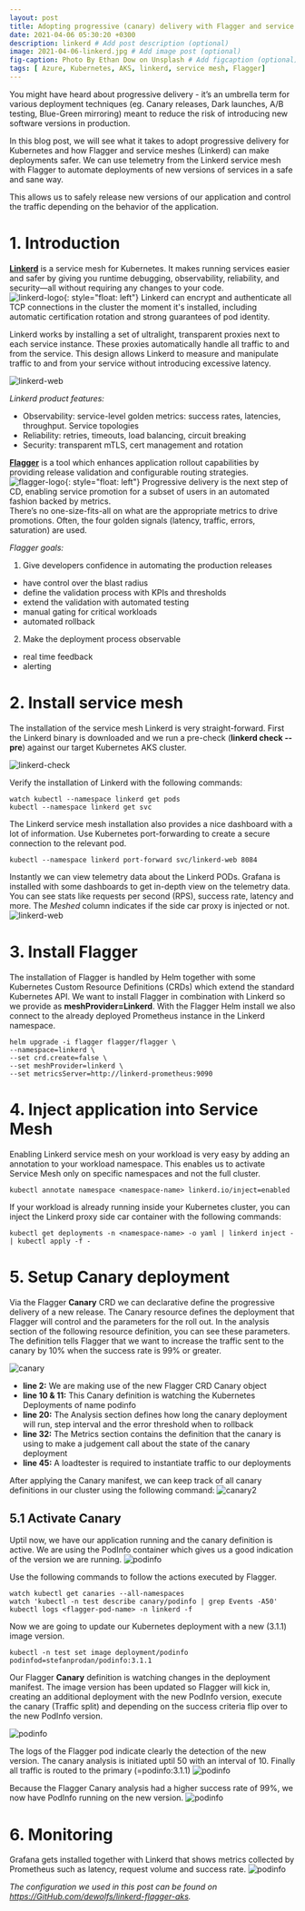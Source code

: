 ```yaml
---
layout: post
title: Adopting progressive (canary) delivery with Flagger and service mesh Linkerd on Azure AKS
date: 2021-04-06 05:30:20 +0300
description: linkerd # Add post description (optional)
image: 2021-04-06-linkerd.jpg # Add image post (optional)
fig-caption: Photo By Ethan Dow on Unsplash # Add figcaption (optional)
tags: [ Azure, Kubernetes, AKS, linkerd, service mesh, Flagger]
---
```


You might have heard about progressive delivery - it’s an umbrella term for various deployment techniques (eg. Canary releases, Dark launches, A/B testing, Blue-Green mirroring) meant to reduce the risk of introducing new software versions in production.

In this blog post, we will see what it takes to adopt progressive delivery for Kubernetes and how Flagger and service meshes (Linkerd) can make deployments safer.  We can use telemetry from the Linkerd service mesh with Flagger to automate deployments of new versions of services in a safe and sane way.  

This allows us to safely release new versions of our application and control the traffic depending on the behavior of the application.

# 1. Introduction

**[Linkerd](https://linkerd.io/)** is a service mesh for Kubernetes. 
 It makes running services easier and safer by giving you runtime debugging, observability, reliability, and security—all without requiring any changes to your code.  
 ![linkerd-logo]({{site.baseurl}}/assets/img/2021-04-06-linkerd-logo.png){: style="float: left"} Linkerd can encrypt and authenticate all TCP connections in the cluster the moment it's installed, including automatic certification rotation and strong guarantees of pod identity.  

Linkerd works by installing a set of ultralight, transparent proxies next to each service instance. These proxies automatically handle all traffic to and from the service. This design allows Linkerd to measure and manipulate traffic to and from your service without introducing excessive latency.

![linkerd-web]({{site.baseurl}}/assets/img/2021-04-06-linkerd-design.png)

*Linkerd product features:*
- Observability: service-level golden metrics: success rates, latencies, throughput. Service topologies
- Reliability: retries, timeouts, load balancing, circuit breaking
- Security: transparent mTLS, cert management and rotation

**[Flagger](https://flagger.app/)** is a tool which enhances application rollout capabilities by providing release validation and configurable routing strategies.  
![flagger-logo]({{site.baseurl}}/assets/img/2021-04-06-flagger-logo.png){: style="float: left"}  Progressive delivery is the next step of CD, enabling service promotion for a subset of users in an automated fashion backed by metrics.  
There’s no one-size-fits-all on what are the appropriate metrics to drive promotions. Often, the four golden signals (latency, traffic, errors, saturation) are used.

*Flagger goals:*

1. Give developers confidence in automating the production releases
- have control over the blast radius
- define the validation process with KPIs and thresholds
- extend the validation with automated testing
- manual gating for critical workloads
- automated rollback
2. Make the deployment process observable
- real time feedback
- alerting

# 2. Install service mesh

The installation of the service mesh Linkerd is very straight-forward.  First the Linkerd binary is downloaded and we run a pre-check (**linkerd check --pre**) against our target Kubernetes AKS cluster.

![linkerd-check]({{site.baseurl}}/assets/img/2021-04-06-linkerd-check.png)

Verify the installation of Linkerd with the following commands:
```
watch kubectl --namespace linkerd get pods
kubectl --namespace linkerd get svc
```
The Linkerd service mesh installation also provides a nice dashboard with a lot of information.  Use Kubernetes port-forwarding to create a secure connection to the relevant pod.

```
kubectl --namespace linkerd port-forward svc/linkerd-web 8084
```
Instantly we can view telemetry data about the Linkerd PODs.  Grafana is installed with some dashboards to get in-depth view on the telemetry data.
You can see stats like requests per second (RPS), success rate, latency and more.  The *Meshed* column indicates if the side car proxy is injected or not.
![linkerd-web]({{site.baseurl}}/assets/img/2021-04-06-linkerd-web.png)


# 3. Install Flagger

The installation of Flagger is handled by Helm together with some Kubernetes Custom Resource Definitions (CRDs) which extend the standard Kubernetes API.  We want to install Flagger in combination with Linkerd so we provide as **meshProvider=Linkerd**.  With the Flagger Helm install we also connect to the already deployed Prometheus instance in the Linkerd namespace.

```
helm upgrade -i flagger flagger/flagger \
--namespace=linkerd \
--set crd.create=false \
--set meshProvider=linkerd \
--set metricsServer=http://linkerd-prometheus:9090
```

# 4. Inject application into Service Mesh

Enabling Linkerd service mesh on your workload is very easy by adding an annotation to your workload namespace.  This enables us to activate Service Mesh only on specific namespaces and not the full cluster.
```
kubectl annotate namespace <namespace-name> linkerd.io/inject=enabled
```

If your workload is already running inside your Kubernetes cluster, you can inject the Linkerd proxy side car container with the following commands:
```
kubectl get deployments -n <namespace-name> -o yaml | linkerd inject - | kubectl apply -f -
```

# 5. Setup Canary deployment

Via the Flagger **Canary** CRD we can declarative define the progressive delivery of a new release. The Canary resource defines the deployment that Flagger will control and the parameters for the roll out. In the analysis section of the following resource definition, you can see these parameters. The definition tells Flagger that we want to increase the traffic sent to the canary by 10% when the success rate is 99% or greater.

![canary]({{site.baseurl}}/assets/img/2021-04-06-canary.png)

- **line 2:** We are making use of the new Flagger CRD Canary object
- **line 10 & 11:** This Canary definition is watching the Kubernetes Deployments of name podinfo
- **line 20:** The Analysis section defines how long the canary deployment will run, step interval and the error threshold when to rollback
- **line 32:** The Metrics section contains the definition that the canary is using to make a judgement call about the state of the canary deployment
- **line 45:** A loadtester is required to instantiate traffic to our deployments

After applying the Canary manifest, we can keep track of all canary definitions in our cluster using the following command: 
![canary2]({{site.baseurl}}/assets/img/2021-04-06-canary2.png)
 
## 5.1 Activate Canary

Uptil now, we have our application running and the canary definition is active. 
We are using the PodInfo container which gives us a good indication of the version we are running.
![podinfo]({{site.baseurl}}/assets/img/2021-04-06-podinfo.png)

Use the following commands to follow the actions executed by Flagger.
```
watch kubectl get canaries --all-namespaces
watch 'kubectl -n test describe canary/podinfo | grep Events -A50'
kubectl logs <flagger-pod-name> -n linkerd -f
```
Now we are going to update our Kubernetes deployment with a new (3.1.1) image version.  
```
kubectl -n test set image deployment/podinfo podinfod=stefanprodan/podinfo:3.1.1
```
Our Flagger **Canary** definition is watching changes in the deployment manifest. The image version has been updated so Flagger will kick in, creating an additional deployment with the new PodInfo version, execute the canary (Traffic split) and depending on the success criteria flip over to the new PodInfo version.

![podinfo]({{site.baseurl}}/assets/img/2021-04-06-traffic-split.png)

The logs of the Flagger pod indicate clearly the detection of the new version.  The canary analysis is initiated uptil 50 with an interval of 10.
Finally all traffic is routed to the primary (=podinfo:3.1.1)
![podinfo]({{site.baseurl}}/assets/img/2021-04-06-canary3.png)

Because the Flagger Canary analysis had a higher success rate of 99%, we now have PodInfo running on the new version.
![podinfo]({{site.baseurl}}/assets/img/2021-04-06-podinfo2.png)

# 6. Monitoring

Grafana gets installed together with Linkerd that shows metrics collected by Prometheus such as latency, request volume and success rate.
![podinfo]({{site.baseurl}}/assets/img/2021-04-06-grafana.png)

*The configuration we used in this post can be found on <https://GitHub.com/dewolfs/linkerd-flagger-aks>.*

